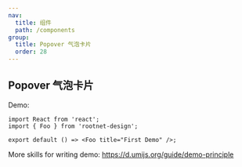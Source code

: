 ```yaml
---
nav:
  title: 组件
  path: /components
group:
  title: Popover 气泡卡片
  order: 28
---
```


## Popover 气泡卡片

Demo:

```tsx
import React from 'react';
import { Foo } from 'rootnet-design';

export default () => <Foo title="First Demo" />;
```

More skills for writing demo: https://d.umijs.org/guide/demo-principle

